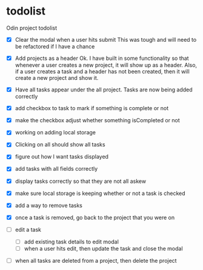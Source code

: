 # todolist
Odin project todolist

- [x] Clear the modal when a user hits submit
This was tough and will need to be refactored if I have a chance
- [x] Add projects as a header
Ok. I have built in some functionality so that whenever a user creates a new project, it will show up as a header.  Also, if a user creates a task and a header has not been created, then it will create a new project and show it.
- [x] Have all tasks appear under the all project.
Tasks are now being added correctly
- [x] add checkbox to task to mark if something is complete or not
- [x] make the checkbox adjust whether something isCompleted or not
- [x] working on adding local storage
- [x] Clicking on all should show all tasks
- [x] figure out how I want tasks displayed
- [x] add tasks with all fields correctly
- [x] display tasks correctly so that they are not all askew
- [x] make sure local storage is keeping whether or not a task is checked
- [x] add a way to remove tasks
- [x] once a task is removed, go back to the project that you were on
- [ ] edit a task
    - [ ] add existing task details to edit modal
    - [ ] when a user hits edit, then update the task and close the modal 
- [ ] when all tasks are deleted from a project, then delete the project




